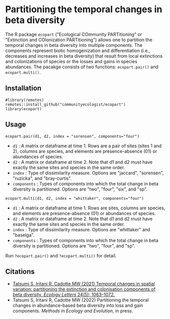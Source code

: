 # Partitioning the temporal changes in beta diversity
The R package `ecopart` ("Ecological COmmunity PARTitioning" or "Extinction and COlonization PARTitioning") allows one to partition the temporal changes in beta diversity into multiple components. The components represent biotic homogenization and differentiation (i.e., decreases and increases in beta diversity) that result from local extinctions and colonizations of species or the losses and gains in species abundances. The pacakge consists of two functions: `ecopart.pair()` and `ecopart.multi()`.

## Installation
```{r}
#library(remotes)
remotes::install_github("communityecologist/ecopart")
library(ecopart)
```

## Usage
```{r}
ecopart.pair(d1, d2, index = "sorensen", components="four")
```
- `d1` : A matrix or dataframe at time 1. Rows are a pair of sites (sites 1 and 2), columns are species, and elements are presence-absence (01) or abundances of species.
- `d2` : A matrix or dataframe at time 2. Note that d1 and d2 must have exactly the same sites and species in the same order.
- `index` : Type of dissimilarity measure. Options are "jaccard", "sorensen", "ruzicka", and "bray-curtis".
- `components` : Types of components into which the total change in beta diversity is partitioned. Options are "two", "four", "six", and "sp".

```{r}
ecopart.multi(d1, d2, index = "whittaker", components="four")
```
- `d1` : A matrix or dataframe at time 1. Rows are sites, columns are species, and elements are presence-absence (01) or abundances of species.
- `d2` : A matrix or dataframe at time 2. Note that d1 and d2 must have exactly the same sites and species in the same order.
- `index` : Type of dissimilarity measure. Options are "whittaker" and "baselga".
- `components` : Types of components into which the total change in beta diversity is partitioned. Options are "two", "four", and "sp".

Run `?ecopart.pair()` and `?ecopart.multi()` for detail.

## Citations
* [Tatsumi S, Iritani R, Cadotte MW (2021) Temporal changes in spatial variation: partitioning the extinction and colonisation components of beta diversity. *Ecology Letters* 24(5): 1063–1072.](https://onlinelibrary.wiley.com/doi/10.1111/ele.13720)
* Tatsumi S, Iritani R, Cadotte MW (2022) Partitioning the temporal changes in abundance-based beta diversity into loss and gain components. *Methods in Ecology and Evolution*, in press.
